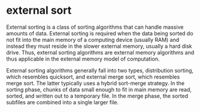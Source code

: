 # external sort

External sorting is a class of sorting algorithms that can handle massive amounts of data. External sorting is required when the data being sorted do not fit into the main memory of a computing device (usually RAM) and instead they must reside in the slower external memory, usually a hard disk drive. Thus, external sorting algorithms are external memory algorithms and thus applicable in the external memory model of computation.

External sorting algorithms generally fall into two types, distribution sorting, which resembles quicksort, and external merge sort, which resembles merge sort. The latter typically uses a hybrid sort-merge strategy. In the sorting phase, chunks of data small enough to fit in main memory are read, sorted, and written out to a temporary file. In the merge phase, the sorted subfiles are combined into a single larger file. 
